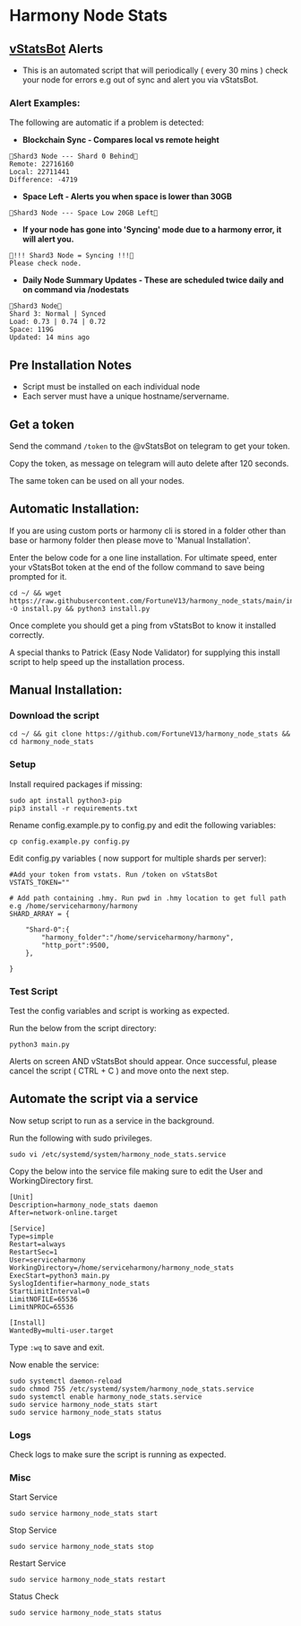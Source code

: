 # Harmony Node Stats

## [vStatsBot](https://t.me/vStatsBot) Alerts
- This is an automated script that will periodically ( every 30 mins ) check your node for errors e.g out of sync and alert you via vStatsBot.

### Alert Examples:

The following are automatic if a problem is detected:

- <b>Blockchain Sync - Compares local vs remote height</b>
```
🔻Shard3 Node --- Shard 0 Behind🔻
Remote: 22716160
Local: 22711441
Difference: -4719
```
- <b>Space Left - Alerts you when space is lower than 30GB</b>
```
🔻Shard3 Node --- Space Low 20GB Left🔻
```
- <b>If your node has gone into 'Syncing' mode due to a harmony error, it will alert you.</b>
```
🚨!!! Shard3 Node = Syncing !!!🚨
Please check node.
```
- <b>Daily Node Summary Updates - These are scheduled twice daily and on command via /nodestats</b>
```
🔶Shard3 Node🔶
Shard 3: Normal | Synced
Load: 0.73 | 0.74 | 0.72
Space: 119G
Updated: 14 mins ago
```

## Pre Installation Notes
- Script must be installed on each individual node
- Each server must have a unique hostname/servername.

## Get a token
Send the command `/token` to the @vStatsBot on telegram to get your token.

Copy the token, as message on telegram will auto delete after 120 seconds.

The same token can be used on all your nodes. 

## Automatic Installation:
If you are using custom ports or harmony cli is stored in a folder other than base or harmony folder then please move to 'Manual Installation'.

Enter the below code for a one line installation. For ultimate speed, enter your vStatsBot token at the end of the follow command to save being prompted for it. 
```
cd ~/ && wget https://raw.githubusercontent.com/FortuneV13/harmony_node_stats/main/install.py -O install.py && python3 install.py
```
Once complete you should get a ping from vStatsBot to know it installed correctly.

A special thanks to Patrick (Easy Node Validator) for supplying this install script to help speed up the installation process. 

## Manual Installation:
### Download the script 
```
cd ~/ && git clone https://github.com/FortuneV13/harmony_node_stats && cd harmony_node_stats
```

### Setup 
Install required packages if missing:

<!-- `sudo apt update && sudo apt upgrade -y` -->
```
sudo apt install python3-pip
pip3 install -r requirements.txt
```
Rename config.example.py to config.py and edit the following variables:
```
cp config.example.py config.py
```

Edit config.py variables ( now support for multiple shards per server):
```
#Add your token from vstats. Run /token on vStatsBot
VSTATS_TOKEN="" 

# Add path containing .hmy. Run pwd in .hmy location to get full path e.g /home/serviceharmony/harmony 
SHARD_ARRAY = {
	
	"Shard-0":{
		"harmony_folder":"/home/serviceharmony/harmony",
		"http_port":9500,
	},
	
}
```
### Test Script 
Test the config variables and script is working as expected. 

Run the below from the script directory:

```
python3 main.py
```

Alerts on screen AND vStatsBot should appear. Once successful, please cancel the script ( CTRL + C ) and move onto the next step.

## Automate the script via a service 
Now setup script to run as a service in the background. 

Run the following with sudo privileges. 
```
sudo vi /etc/systemd/system/harmony_node_stats.service
```
Copy the below into the service file making sure to edit the User and WorkingDirectory first. 
```
[Unit]
Description=harmony_node_stats daemon
After=network-online.target

[Service]
Type=simple
Restart=always
RestartSec=1
User=serviceharmony
WorkingDirectory=/home/serviceharmony/harmony_node_stats
ExecStart=python3 main.py
SyslogIdentifier=harmony_node_stats
StartLimitInterval=0
LimitNOFILE=65536
LimitNPROC=65536

[Install]
WantedBy=multi-user.target
```
Type `:wq` to save and exit. 

Now enable the service:

```
sudo systemctl daemon-reload
sudo chmod 755 /etc/systemd/system/harmony_node_stats.service
sudo systemctl enable harmony_node_stats.service
sudo service harmony_node_stats start
sudo service harmony_node_stats status
```

### Logs
Check logs to make sure the script is running as expected. 

### Misc
Start Service
```
sudo service harmony_node_stats start
```

Stop Service
```
sudo service harmony_node_stats stop
```
Restart Service
```
sudo service harmony_node_stats restart
```

Status Check
```
sudo service harmony_node_stats status
```
